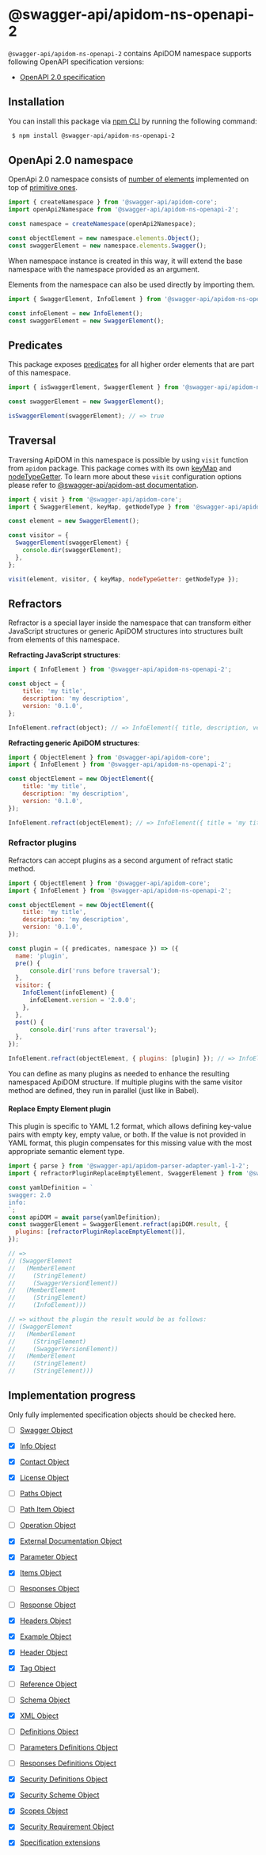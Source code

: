 # @swagger-api/apidom-ns-openapi-2

`@swagger-api/apidom-ns-openapi-2` contains ApiDOM namespace supports following OpenAPI specification versions:

- [OpenAPI 2.0 specification](https://github.com/OAI/OpenAPI-Specification/blob/main/versions/2.0.md)

## Installation

You can install this package via [npm CLI](https://docs.npmjs.com/cli) by running the following command:

```sh
 $ npm install @swagger-api/apidom-ns-openapi-2
```

## OpenApi 2.0 namespace

OpenApi 2.0 namespace consists of [number of elements](https://github.com/swagger-api/apidom/tree/main/packages/apidom-ns-openapi-2/src/elements) implemented on top
of [primitive ones](https://github.com/refractproject/minim/tree/master/lib/primitives).

```js
import { createNamespace } from '@swagger-api/apidom-core';
import openApi2Namespace from '@swagger-api/apidom-ns-openapi-2';

const namespace = createNamespace(openApi2Namespace);

const objectElement = new namespace.elements.Object();
const swaggerElement = new namespace.elements.Swagger();
```

When namespace instance is created in this way, it will extend the base namespace
with the namespace provided as an argument.

Elements from the namespace can also be used directly by importing them.

```js
import { SwaggerElement, InfoElement } from '@swagger-api/apidom-ns-openapi-2';

const infoElement = new InfoElement();
const swaggerElement = new SwaggerElement();
```

## Predicates

This package exposes [predicates](https://github.com/swagger-api/apidom/blob/main/packages/apidom-ns-openapi-2/src/predicates.ts)
for all higher order elements that are part of this namespace.

```js
import { isSwaggerElement, SwaggerElement } from '@swagger-api/apidom-ns-openapi-2';

const swaggerElement = new SwaggerElement();

isSwaggerElement(swaggerElement); // => true
```

## Traversal

Traversing ApiDOM in this namespace is possible by using `visit` function from `apidom` package.
This package comes with its own [keyMap](https://github.com/swagger-api/apidom/blob/main/packages/apidom-ns-openapi-2/src/traversal/visitor.ts#L11) and [nodeTypeGetter](https://github.com/swagger-api/apidom/blob/main/packages/apidom-ns-openapi-2/src/traversal/visitor.ts#L4).
To learn more about these `visit` configuration options please refer to [@swagger-api/apidom-ast documentation](https://github.com/swagger-api/apidom/blob/main/packages/apidom-ast/README.md#visit).

```js
import { visit } from '@swagger-api/apidom-core';
import { SwaggerElement, keyMap, getNodeType } from '@swagger-api/apidom-ns-openapi-2';

const element = new SwaggerElement();

const visitor = {
  SwaggerElement(swaggerElement) {
    console.dir(swaggerElement);
  },
};

visit(element, visitor, { keyMap, nodeTypeGetter: getNodeType });
```

## Refractors

Refractor is a special layer inside the namespace that can transform either JavaScript structures
or generic ApiDOM structures into structures built from elements of this namespace.

**Refracting JavaScript structures**:

```js
import { InfoElement } from '@swagger-api/apidom-ns-openapi-2';

const object = {
    title: 'my title',
    description: 'my description',
    version: '0.1.0',
};

InfoElement.refract(object); // => InfoElement({ title, description, version })
```

**Refracting generic ApiDOM structures**:

```js
import { ObjectElement } from '@swagger-api/apidom-core';
import { InfoElement } from '@swagger-api/apidom-ns-openapi-2';

const objectElement = new ObjectElement({
    title: 'my title',
    description: 'my description',
    version: '0.1.0',
});

InfoElement.refract(objectElement); // => InfoElement({ title = 'my title', description = 'my description', version = '0.1.0' })
```

### Refractor plugins

Refractors can accept plugins as a second argument of refract static method.

```js
import { ObjectElement } from '@swagger-api/apidom-core';
import { InfoElement } from '@swagger-api/apidom-ns-openapi-2';

const objectElement = new ObjectElement({
    title: 'my title',
    description: 'my description',
    version: '0.1.0',
});

const plugin = ({ predicates, namespace }) => ({
  name: 'plugin',
  pre() {
      console.dir('runs before traversal');
  },
  visitor: {
    InfoElement(infoElement) {
      infoElement.version = '2.0.0';
    },
  },
  post() {
      console.dir('runs after traversal');
  },
});

InfoElement.refract(objectElement, { plugins: [plugin] }); // => InfoElement({ title = 'my title', description = 'my description', version = '2.0.0' })
```

You can define as many plugins as needed to enhance the resulting namespaced ApiDOM structure.
If multiple plugins with the same visitor method are defined, they run in parallel (just like in Babel).

#### Replace Empty Element plugin

This plugin is specific to YAML 1.2 format, which allows defining key-value pairs with empty key,
empty value, or both. If the value is not provided in YAML format, this plugin compensates for
this missing value with the most appropriate semantic element type.

```js
import { parse } from '@swagger-api/apidom-parser-adapter-yaml-1-2';
import { refractorPluginReplaceEmptyElement, SwaggerElement } from '@swagger-api/apidom-ns-openapi-2';

const yamlDefinition = `
swagger: 2.0
info:
`;
const apiDOM = await parse(yamlDefinition);
const swaggerElement = SwaggerElement.refract(apiDOM.result, {
  plugins: [refractorPluginReplaceEmptyElement()],
});

// =>
// (SwaggerElement
//   (MemberElement
//     (StringElement)
//     (SwaggerVersionElement))
//   (MemberElement
//     (StringElement)
//     (InfoElement)))

// => without the plugin the result would be as follows:
// (SwaggerElement
//   (MemberElement
//     (StringElement)
//     (SwaggerVersionElement))
//   (MemberElement
//     (StringElement)
//     (StringElement)))
```

## Implementation progress

Only fully implemented specification objects should be checked here.

- [ ] [Swagger Object](https://github.com/OAI/OpenAPI-Specification/blob/main/versions/2.0.md#user-content-swagger-object)
- [x] [Info Object](https://github.com/OAI/OpenAPI-Specification/blob/main/versions/2.0.md#user-content-info-object)
- [x] [Contact Object](https://github.com/OAI/OpenAPI-Specification/blob/main/versions/2.0.md#user-content-contact-object)
- [x] [License Object](https://github.com/OAI/OpenAPI-Specification/blob/main/versions/2.0.md#user-content-license-object)
- [ ] [Paths Object](https://github.com/OAI/OpenAPI-Specification/blob/main/versions/2.0.md#user-content-paths-object)
- [ ] [Path Item Object](https://github.com/OAI/OpenAPI-Specification/blob/main/versions/2.0.md#user-content-path-item-object)
- [ ] [Operation Object](https://github.com/OAI/OpenAPI-Specification/blob/main/versions/2.0.md#user-content-operation-object)
- [x] [External Documentation Object](https://github.com/OAI/OpenAPI-Specification/blob/main/versions/2.0.md#user-content-external-documentation-object)
- [x] [Parameter Object](https://github.com/OAI/OpenAPI-Specification/blob/main/versions/2.0.md#user-content-parameter-object)
- [x] [Items Object](https://github.com/OAI/OpenAPI-Specification/blob/main/versions/2.0.md#user-content-items-object)
- [ ] [Responses Object](https://github.com/OAI/OpenAPI-Specification/blob/main/versions/2.0.md#user-content-responses-object)
- [ ] [Response Object](https://github.com/OAI/OpenAPI-Specification/blob/main/versions/2.0.md#user-content-response-object)
- [x] [Headers Object](https://github.com/OAI/OpenAPI-Specification/blob/main/versions/2.0.md#user-content-headers-object)
- [x] [Example Object](https://github.com/OAI/OpenAPI-Specification/blob/main/versions/2.0.md#user-content-example-object)
- [x] [Header Object](https://github.com/OAI/OpenAPI-Specification/blob/main/versions/2.0.md#user-content-header-object)
- [x] [Tag Object](https://github.com/OAI/OpenAPI-Specification/blob/main/versions/2.0.md#user-content-tag-object)
- [ ] [Reference Object](https://github.com/OAI/OpenAPI-Specification/blob/main/versions/2.0.md#user-content-reference-object)
- [ ] [Schema Object](https://github.com/OAI/OpenAPI-Specification/blob/main/versions/2.0.md#user-content-schema-object)
- [x] [XML Object](https://github.com/OAI/OpenAPI-Specification/blob/main/versions/2.0.md#user-content-xml-object)
- [ ] [Definitions Object](https://github.com/OAI/OpenAPI-Specification/blob/main/versions/2.0.md#user-content-definitions-object)
- [ ] [Parameters Definitions Object](https://github.com/OAI/OpenAPI-Specification/blob/main/versions/2.0.md#user-content-paramters-definitions-object)
- [ ] [Responses Definitions Object](https://github.com/OAI/OpenAPI-Specification/blob/main/versions/2.0.md#user-content-responses-definitions-object)
- [x] [Security Definitions Object](https://github.com/OAI/OpenAPI-Specification/blob/main/versions/2.0.md#user-content-security-definitions-object)
- [x] [Security Scheme Object](https://github.com/OAI/OpenAPI-Specification/blob/main/versions/2.0.md#user-content-security-scheme-object)
- [x] [Scopes Object](https://github.com/OAI/OpenAPI-Specification/blob/main/versions/2.0.md#user-content-scopes-object)
- [x] [Security Requirement Object](https://github.com/OAI/OpenAPI-Specification/blob/main/versions/2.0.md#user-content-security-requirement-object)
- [x] [Specification extensions](https://github.com/OAI/OpenAPI-Specification/blob/main/versions/2.0.md#user-content-specification-extensions)

